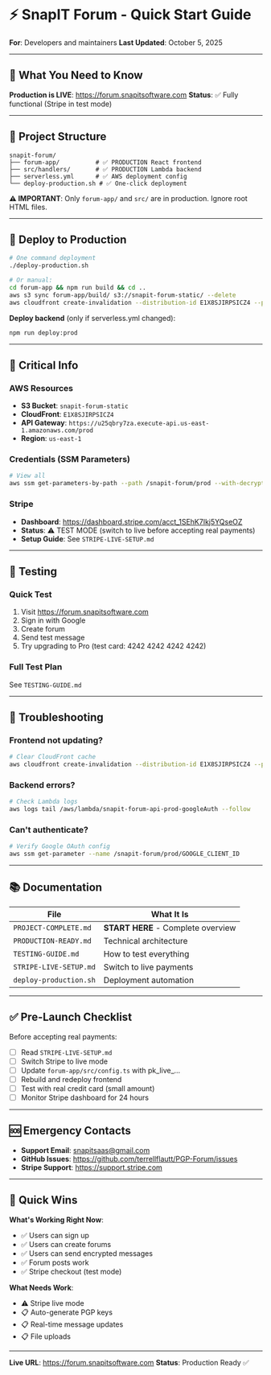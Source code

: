# ⚡ SnapIT Forum - Quick Start Guide

**For**: Developers and maintainers
**Last Updated**: October 5, 2025

---

## 🎯 What You Need to Know

**Production is LIVE**: https://forum.snapitsoftware.com
**Status**: ✅ Fully functional (Stripe in test mode)

---

## 📂 Project Structure

```
snapit-forum/
├── forum-app/          # ✅ PRODUCTION React frontend
├── src/handlers/       # ✅ PRODUCTION Lambda backend
├── serverless.yml      # ✅ AWS deployment config
└── deploy-production.sh # ✅ One-click deployment
```

**⚠️ IMPORTANT**: Only `forum-app/` and `src/` are in production. Ignore root HTML files.

---

## 🚀 Deploy to Production

```bash
# One command deployment
./deploy-production.sh

# Or manual:
cd forum-app && npm run build && cd ..
aws s3 sync forum-app/build/ s3://snapit-forum-static/ --delete
aws cloudfront create-invalidation --distribution-id E1X8SJIRPSICZ4 --paths "/*"
```

**Deploy backend** (only if serverless.yml changed):
```bash
npm run deploy:prod
```

---

## 🔑 Critical Info

### AWS Resources
- **S3 Bucket**: `snapit-forum-static`
- **CloudFront**: `E1X8SJIRPSICZ4`
- **API Gateway**: `https://u25qbry7za.execute-api.us-east-1.amazonaws.com/prod`
- **Region**: `us-east-1`

### Credentials (SSM Parameters)
```bash
# View all
aws ssm get-parameters-by-path --path /snapit-forum/prod --with-decryption
```

### Stripe
- **Dashboard**: https://dashboard.stripe.com/acct_1SEhK7Ikj5YQseOZ
- **Status**: ⚠️ TEST MODE (switch to live before accepting real payments)
- **Setup Guide**: See `STRIPE-LIVE-SETUP.md`

---

## 🧪 Testing

### Quick Test
1. Visit https://forum.snapitsoftware.com
2. Sign in with Google
3. Create forum
4. Send test message
5. Try upgrading to Pro (test card: 4242 4242 4242 4242)

### Full Test Plan
See `TESTING-GUIDE.md`

---

## 🐛 Troubleshooting

### Frontend not updating?
```bash
# Clear CloudFront cache
aws cloudfront create-invalidation --distribution-id E1X8SJIRPSICZ4 --paths "/*"
```

### Backend errors?
```bash
# Check Lambda logs
aws logs tail /aws/lambda/snapit-forum-api-prod-googleAuth --follow
```

### Can't authenticate?
```bash
# Verify Google OAuth config
aws ssm get-parameter --name /snapit-forum/prod/GOOGLE_CLIENT_ID
```

---

## 📚 Documentation

| File | What It Is |
|------|------------|
| `PROJECT-COMPLETE.md` | **START HERE** - Complete overview |
| `PRODUCTION-READY.md` | Technical architecture |
| `TESTING-GUIDE.md` | How to test everything |
| `STRIPE-LIVE-SETUP.md` | Switch to live payments |
| `deploy-production.sh` | Deployment automation |

---

## ✅ Pre-Launch Checklist

Before accepting real payments:
- [ ] Read `STRIPE-LIVE-SETUP.md`
- [ ] Switch Stripe to live mode
- [ ] Update `forum-app/src/config.ts` with pk_live_...
- [ ] Rebuild and redeploy frontend
- [ ] Test with real credit card (small amount)
- [ ] Monitor Stripe dashboard for 24 hours

---

## 🆘 Emergency Contacts

- **Support Email**: snapitsaas@gmail.com
- **GitHub Issues**: https://github.com/terrellflautt/PGP-Forum/issues
- **Stripe Support**: https://support.stripe.com

---

## 🎉 Quick Wins

**What's Working Right Now**:
- ✅ Users can sign up
- ✅ Users can create forums
- ✅ Users can send encrypted messages
- ✅ Forum posts work
- ✅ Stripe checkout (test mode)

**What Needs Work**:
- ⚠️ Stripe live mode
- 📋 Auto-generate PGP keys
- 📋 Real-time message updates
- 📋 File uploads

---

**Live URL**: https://forum.snapitsoftware.com
**Status**: Production Ready ✅
